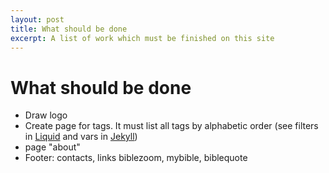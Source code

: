 ```yaml
---
layout: post
title: What should be done
excerpt: A list of work which must be finished on this site
---
```


# What should be done

- Draw logo
- Create page for tags. It must list all tags by alphabetic order (see filters in [Liquid](https://shopify.github.io/liquid/basics/introduction/) and vars in [Jekyll](https://jekyllrb.com/docs/variables/))
- page "about"
- Footer: contacts, links biblezoom, mybible, biblequote
